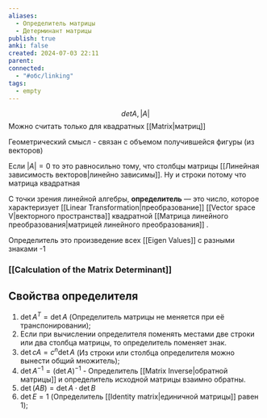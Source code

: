 ```yaml
---
aliases:
  - Определитель матрицы
  - Детерминант матрицы
publish: true
anki: false
created: 2024-07-03 22:11
parent: 
connected:
  - "#обс/linking"
tags:
  - empty
---
```


$$ det A, |A|$$
Можно считать только для квадратных [[Matrix|матриц]]

Геометрический смысл - связан с объемом получившейся фигуры (из векторов)

Если $|A| = 0$ то это равносильно тому, что столбцы матрицы [[Линейная зависимость векторов|линейно зависимы]]. Ну и строки потому что матрица квадратная


С точки зрения линейной алгебры, **определитель** — это число, которое характеризует  [[Linear Transformation|преобразование]] [[Vector space V|векторного пространства]] квадратной [[Матрица линейного преобразования|матрицей линейного преобразования]] .

Определитель это произведение всех [[Eigen Values]] с разными знаками -1

### [[Calculation of the Matrix Determinant]]


## Свойства определителя
1. $\det A^{T}=\det A$ (Определитель матрицы не меняется при её транспонировании);
2. Если при вычислении определителя поменять местами две строки или два столбца матрицы, то определитель поменяет знак.
3. $\det cA=c^{n}\det A$ (Из строки или столбца определителя можно вынести общий множитель);
4. $\det A^{-1}=(\det A)^{-1}$ - Определитель [[Matrix Inverse|обратной матрицы]]  и определитель исходной матрицы взаимно обратны.
5. $\det(AB)=\det A\cdot \det B$
6. $\det E=1$ (Определитель [[Identity matrix|единичной матрицы]] равен 1);
